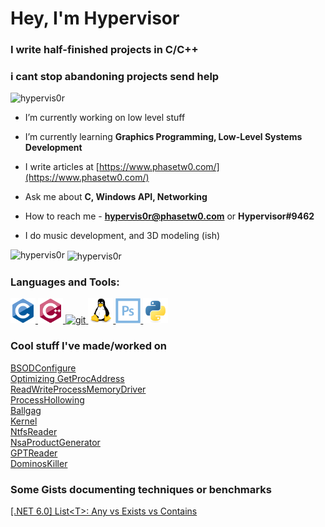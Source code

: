 <h1>Hey, I'm Hypervisor</h1>
<h3>I write half-finished projects in C/C++</h3>

<h3>i cant stop abandoning projects send help</h3>

<p align="left"> <img src="https://komarev.com/ghpvc/?username=hypervis0r&label=Profile%20views&color=ff4d00&style=flat" alt="hypervis0r" /> </p>

- I’m currently working on low level stuff

- I’m currently learning **Graphics Programming, Low-Level Systems Development**

- I write articles at [https://www.phasetw0.com/](https://www.phasetw0.com/)

- Ask me about **C, Windows API, Networking**

- How to reach me - **hypervis0r@phasetw0.com** or **Hypervisor#9462**

- I do music development, and 3D modeling (ish)

<p><img align="left" src="https://github-readme-stats.vercel.app/api/top-langs?username=hypervis0r&show_icons=true&theme=dark&locale=en&layout=compact" alt="hypervis0r" /></p>


<p>&nbsp;<img align="center" src="https://github-readme-stats.vercel.app/api?username=hypervis0r&show_icons=true&theme=dark&locale=en&count_private=true" alt="hypervis0r" /></p>

<h3 align="left">Languages and Tools:</h3>
<p align="left"> <a href="https://www.cprogramming.com/" target="_blank"> <img src="https://raw.githubusercontent.com/devicons/devicon/master/icons/c/c-original.svg" alt="c" width="40" height="40"/> </a> <a href="https://www.w3schools.com/cpp/" target="_blank"> <img src="https://raw.githubusercontent.com/devicons/devicon/master/icons/cplusplus/cplusplus-original.svg" alt="cplusplus" width="40" height="40"/> </a> <a href="https://git-scm.com/" target="_blank"> <img src="https://www.vectorlogo.zone/logos/git-scm/git-scm-icon.svg" alt="git" width="40" height="40"/> </a> <a href="https://www.linux.org/" target="_blank"> <img src="https://raw.githubusercontent.com/devicons/devicon/master/icons/linux/linux-original.svg" alt="linux" width="40" height="40"/> </a> <a href="https://www.photoshop.com/en" target="_blank"> <img src="https://raw.githubusercontent.com/devicons/devicon/master/icons/photoshop/photoshop-line.svg" alt="photoshop" width="40" height="40"/> </a> <a href="https://www.python.org" target="_blank"> <img src="https://raw.githubusercontent.com/devicons/devicon/master/icons/python/python-original.svg" alt="python" width="40" height="40"/> </a> </p>

<h3>Cool stuff I've made/worked on</h3>
<a href="https://github.com/ph4s3tw0/BSODConfigure">BSODConfigure</a><br>
<a href="https://phasetw0.com/windows-internals/optimizing_function_resolving/">Optimizing GetProcAddress</a><br>
<a href="https://github.com/hypervis0r/ReadWriteProcessMemoryDriver">ReadWriteProcessMemoryDriver</a><br>
<a href="https://github.com/hypervis0r/ProcessHollowing">ProcessHollowing</a><br>
<a href="https://github.com/hypervis0r/Ballgag">Ballgag</a><br>
<a href="https://github.com/hypervis0r/kernel">Kernel</a><br>
<a href="https://github.com/hypervis0r/NtfsReader">NtfsReader</a><br>
<a href="https://github.com/hypervis0r/nsaproductgenerator">NsaProductGenerator</a><br>
<a href="https://github.com/hypervis0r/GPTReader">GPTReader</a><br>
<a href="https://github.com/hypervis0r/DominosKiller">DominosKiller</a><br>

<h3>Some Gists documenting techniques or benchmarks</h3>
<a href="https://gist.github.com/hypervis0r/2062848c44edb85871e13427cab64ad2">[.NET 6.0] List&lt;T&gt;: Any vs Exists vs Contains</a><br>
